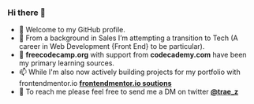 ### Hi there 👋

- 🔭 Welcome to my GitHub profile.  
- 🌱 From a background in Sales I’m attempting a transition to Tech (A career in Web Development {Front End} to be particular).  
- 👯 **freecodecamp.org** with support from **codecademy.com** have been my primary learning sources.  
- 📫 While I'm also now actively building projects for my portfolio with frontendmentor.io [**frontendmentor.io soutions**](https://github.com/stars/traez/lists/frontendmentor-io)  
- 💬 To reach me please feel free to send me a DM on twitter [**@trae_z**](https://twitter.com/trae_z) 

<!--
**traez/traez** is a ✨ _special_ ✨ repository because its `README.md` (this file) appears on your GitHub profile.

Here are some ideas to get you started:

- 🔭 I’m 
- 🌱 I’m currently learning ...
- 👯 I’m looking to collaborate on ...
- 🤔 I’m looking for help with ...
- 💬 Ask me about ...
- 📫 How to reach me: ...
- 😄 Pronouns: ...
- ⚡ Fun fact: ...
-->

